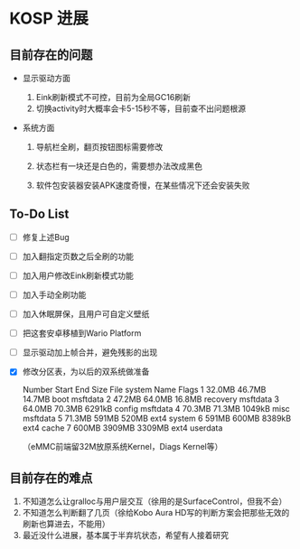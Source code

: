 # KOSP 进展

## 目前存在的问题

- 显示驱动方面
  1. Eink刷新模式不可控，目前为全局GC16刷新
  2. 切换activity时大概率会卡5-15秒不等，目前查不出问题根源

- 系统方面

  1. 导航栏全刷，翻页按钮图标需要修改

  2. 状态栏有一块还是白色的，需要想办法改成黑色

  3. 软件包安装器安装APK速度奇慢，在某些情况下还会安装失败


## To-Do List

- [ ] 修复上述Bug

- [ ] 加入翻指定页数之后全刷的功能

- [ ] 加入用户修改Eink刷新模式功能

- [ ] 加入手动全刷功能

- [ ] 加入休眠屏保，且用户可自定义壁纸

- [ ] 把这套安卓移植到Wario Platform

- [ ] 显示驱动加上帧合并，避免残影的出现

- [x] 修改分区表，为以后的双系统做准备

  Number  Start   End     Size    File system  Name      Flags
   1      32.0MB  46.7MB  14.7MB               boot      msftdata
   2      47.2MB  64.0MB  16.8MB               recovery  msftdata
   3      64.0MB  70.3MB  6291kB               config    msftdata
   4      70.3MB  71.3MB  1049kB               misc      msftdata
   5      71.3MB  591MB   520MB   ext4         system
   6      591MB   600MB   8389kB  ext4         cache
   7      600MB   3909MB  3309MB  ext4         userdata

  （eMMC前端留32M放原系统Kernel，Diags Kernel等）

## 目前存在的难点

1. 不知道怎么让gralloc与用户层交互（徐用的是SurfaceControl，但我不会）
2. 不知道怎么判断翻了几页（徐给Kobo Aura HD写的判断方案会把那些无效的刷新也算进去，不能用）
3. 最近没什么进展，基本属于半弃坑状态，希望有人接着研究

